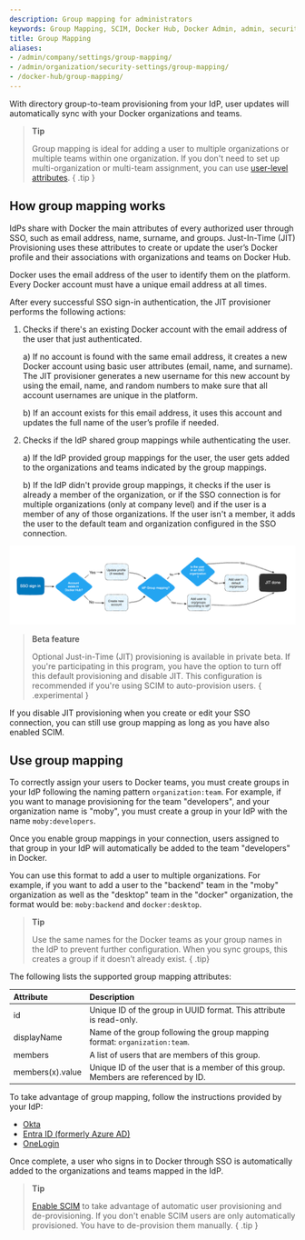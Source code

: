 ```yaml
---
description: Group mapping for administrators
keywords: Group Mapping, SCIM, Docker Hub, Docker Admin, admin, security
title: Group Mapping
aliases:
- /admin/company/settings/group-mapping/
- /admin/organization/security-settings/group-mapping/
- /docker-hub/group-mapping/
---
```


With directory group-to-team provisioning from your IdP, user updates will automatically sync with your Docker organizations and teams.

> **Tip**
>
> Group mapping is ideal for adding a user to multiple organizations or multiple teams within one organization. If you don't need to set up multi-organization or multi-team assignment, you can use [user-level attributes](scim.md#set-up-role-mapping).
{ .tip }

## How group mapping works

IdPs share with Docker the main attributes of every authorized user through SSO, such as email address, name, surname, and groups. Just-In-Time (JIT) Provisioning uses these attributes to create or update the user’s Docker profile and their associations with organizations and teams on Docker Hub.

Docker uses the email address of the user to identify them on the platform. Every Docker account must have a unique email address at all times.

After every successful SSO sign-in authentication, the JIT provisioner performs the following actions:

1. Checks if there's an existing Docker account with the email address of the user that just authenticated.

   a) If no account is found with the same email address, it creates a new Docker account using basic user attributes (email, name, and surname). The JIT provisioner generates a new username for this new account by using the email, name, and random numbers to make sure that all account usernames are unique in the platform.

   b) If an account exists for this email address, it uses this account and updates the full name of the user’s profile if needed.

2. Checks if the IdP shared group mappings while authenticating the user.

   a) If the IdP provided group mappings for the user, the user gets added to the organizations and teams indicated by the group mappings.

   b) If the IdP didn't provide group mappings, it checks if the user is already a member of the organization, or if the SSO connection is for multiple organizations (only at company level) and if the user is a member of any of those organizations. If the user isn't a member, it adds the user to the default team and organization configured in the SSO connection.

![JIT provisioning](../images/group-mapping.png)

> **Beta feature**
>
> Optional Just-in-Time (JIT) provisioning is available in private beta. If you're participating in this program, you have the option to turn off this default provisioning and disable JIT. This configuration is recommended if you're using SCIM to auto-provision users.
{ .experimental }

If you disable JIT provisioning when you create or edit your SSO connection, you can still use group mapping as long as you have also enabled SCIM.

## Use group mapping

To correctly assign your users to Docker teams, you must create groups in your IdP following the naming pattern `organization:team`. For example, if you want to manage provisioning for the team "developers", and your organization name is "moby", you must create a group in your IdP with the name `moby:developers`.

Once you enable group mappings in your connection, users assigned to that group in your IdP will automatically be added to the team "developers" in Docker.

You can use this format to add a user to multiple organizations. For example, if you want to add a user to the "backend" team in the "moby" organization as well as the "desktop" team in the "docker" organization, the format would be: `moby:backend` and `docker:desktop`.

>**Tip**
>
>Use the same names for the Docker teams as your group names in the IdP to prevent further configuration. When you sync groups, this creates a group if it doesn’t already exist.
{ .tip}

The following lists the supported group mapping attributes:

| Attribute | Description |
|:--------- | :---------- |
| id | Unique ID of the group in UUID format. This attribute is read-only. |
| displayName | Name of the group following the group mapping format: `organization:team`. |
| members | A list of users that are members of this group. |
| members(x).value | Unique ID of the user that is a member of this group. Members are referenced by ID. |

To take advantage of group mapping, follow the instructions provided by your IdP:

- [Okta](https://help.okta.com/en-us/Content/Topics/users-groups-profiles/usgp-enable-group-push.htm)
- [Entra ID (formerly Azure AD)](https://learn.microsoft.com/en-us/azure/active-directory/app-provisioning/customize-application-attributes)
- [OneLogin](https://developers.onelogin.com/scim/create-app)

Once complete, a user who signs in to Docker through SSO is automatically added to the organizations and teams mapped in the IdP.

> **Tip**
>
> [Enable SCIM](scim.md) to take advantage of automatic user provisioning and de-provisioning. If you don't enable SCIM users are only automatically provisioned. You have to de-provision them manually.
{ .tip }